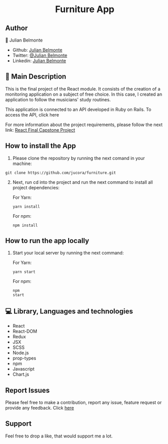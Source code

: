 <h1 align="center">Furniture App</h1>


## Author

:man: Julian Belmonte

- Github: [Julian Belmonte](https://github.com/jucora)
- Twitter: [@Julian Belmonte](https://www.twitter.com/JulianBelmonte)
- Linkedin: [Julian Belmonte](https://www.linkedin.com/in/julianbel)

## :pencil: Main Description

This is the final project of the React module. It consists of the creation of a monitoring application on a subject of free choice. In this case, I created an application to follow the musicians' study routines.

This application is connected to an API developed in Ruby on Rails. To access the API, click here

For more information about the project requirements, please follow the next link: [React Final Capstone Project](https://www.notion.so/Final-Capstone-Project-Tracking-App-22e454da738c46efaf17721826841772)

## How to install the App

1. Please clone the repository by running the next comand in your machine:

<pre><code>git clone https://github.com/jucora/furniture.git</code></pre>

2. Next, run cd into the project and run the next command to install all project dependencies:

   For Yarn: <pre><code>yarn install</code></pre>
   For npm: <pre><code>npm install</code></pre>

## How to run the app locally

1. Start your local server by running the next command:

   For Yarn: <pre><code>yarn start</code></pre>
   For npm: <pre><code>npm start</code></pre>

## :computer: Library, Languages and technologies

- React
- React-DOM
- Redux
- JSX
- SCSS
- Node.js
- prop-types
- npm
- Javascript
- Chart.js

## Report Issues

Please feel free to make a contribution, report any issue, feature request or provide any feedback. Click [here](https://github.com/jucora/furniture/issues)

## Support

Feel free to drop a like, that would support me a lot.
